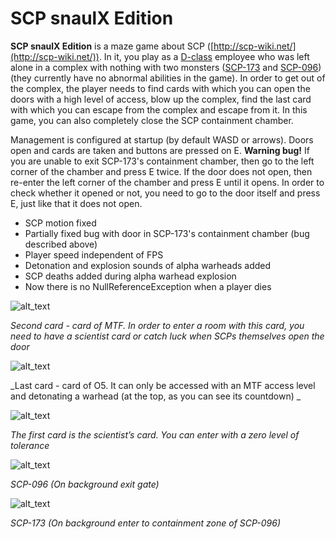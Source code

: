 # SCP snaulX Edition
**SCP snaulX Edition** is a maze game about SCP ([http://scp-wiki.net/](http://scp-wiki.net/)). In it, you play as a [D-class](http://scp-wiki.net/security-clearance-levels#toc11) employee who was left alone in a complex with nothing with two monsters ([SCP-173](http://scp-wiki.net/scp-173) and [SCP-096](http://scp-wiki.net/scp-096)) (they currently have no abnormal abilities in the game). In order to get out of the complex, the player needs to find cards with which you can open the doors with a high level of access, blow up the complex, find the last card with which you can escape from the complex and escape from it. In this game, you can also completely close the SCP containment chamber.

Management is configured at startup (by default WASD or arrows). Doors open and cards are taken and buttons are pressed on E. **Warning bug!** If you are unable to exit SCP-173's containment chamber, then go to the left corner of the chamber and press E twice. If the door does not open, then re-enter the left corner of the chamber and press E until it opens. In order to check whether it opened or not, you need to go to the door itself and press E, just like that it does not open.




*   SCP motion fixed
*   Partially fixed bug with door in SCP-173's containment chamber (bug described above)
*   Player speed independent of FPS
*   Detonation and explosion sounds of alpha warheads added
*   SCP deaths added during alpha warhead explosion
*   Now there is no NullReferenceException when a player dies



![alt_text](images/SCP-snaulX0.png "image_tooltip")


_Second card - card of MTF. In order to enter a room with this card, you need to have a scientist card or catch luck when SCPs themselves open the door_



![alt_text](images/SCP-snaulX1.png "image_tooltip")


_Last card - card of O5. It can only be accessed with an MTF access level and detonating a warhead (at the top, as you can see its countdown) _



![alt_text](images/SCP-snaulX2.png "image_tooltip")


_The first card is the scientist’s card. You can enter with a zero level of tolerance_



![alt_text](images/SCP-snaulX3.png "image_tooltip")


_SCP-096 (On background exit gate)_



![alt_text](images/SCP-snaulX4.png "image_tooltip")


_SCP-173 (On background enter to containment zone of SCP-096)_
